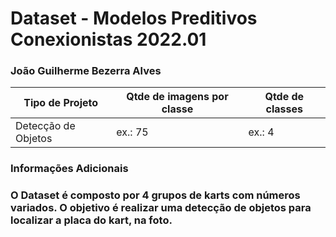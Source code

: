 # Dataset - Modelos Preditivos Conexionistas 2022.01

### João Guilherme Bezerra Alves

|**Tipo de Projeto**|**Qtde de imagens por classe**|**Qtde de classes**|
|--|--|--|
|Detecção de Objetos|ex.: 75|ex.: 4|

### Informações Adicionais

### O Dataset é composto por 4 grupos de karts com números variados. O objetivo é realizar uma detecção de objetos para localizar a placa do kart, na foto.
